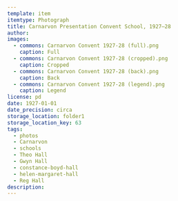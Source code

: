 ```yaml
---
template: item
itemtype: Photograph
title: Carnarvon Presentation Convent School, 1927–28
author: 
images:
  - commons: Carnarvon Convent 1927-28 (full).png
    caption: Full
  - commons: Carnarvon Convent 1927-28 (cropped).png
    caption: Cropped
  - commons: Carnarvon Convent 1927-28 (back).png
    caption: Back
  - commons: Carnarvon Convent 1927-28 (legend).png
    caption: Legend
license: pd
date: 1927-01-01
date_precision: circa
storage_location: folder1
storage_location_key: 63
tags:
  - photos
  - Carnarvon
  - schools
  - Theo Hall
  - Gwyn Hall
  - constance-boyd-hall
  - helen-margaret-hall
  - Reg Hall
description: 
---
```


